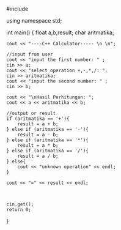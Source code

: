#include <iostream>

using namespace std;

int main()
{
    float a,b,result;
    char aritmatika;

    cout << "----C++ Calculator----- \n \n";

    //input from user
    cout << "input the first number: " ;
    cin >> a;
    cout << "select operation +,-,*,/: ";
    cin >> aritmatika;
    cout << "input the second number: " ;
    cin >> b;

    cout << "\nHasil Perhitungan: ";
    cout << a << aritmatika << b;

    //output or result
    if (aritmatika == '+'){
        result = a + b;
    } else if (aritmatika == '-'){
        result = a - b;
    } else if (aritmatika == '*'){
        result = a * b;
    } else if (aritmatika == '/'){
        result = a / b;
    } else{
        cout << "unknown operation" << endl;
    }

    cout << "=" << result << endl;
    


    cin.get();
    return 0;
}
